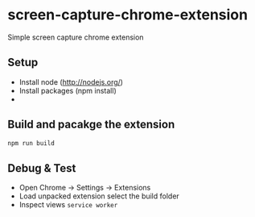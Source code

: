 # screen-capture-chrome-extension
Simple screen capture chrome extension

## Setup
* Install node (http://nodejs.org/)
* Install packages (npm install)
* 
## Build and pacakge the extension
```js
npm run build
```


## Debug & Test
* Open Chrome -> Settings -> Extensions
* Load unpacked extension select the build folder
* Inspect views `service worker`



